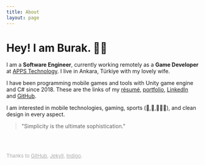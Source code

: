 ```yaml
---
title: About
layout: page
---
```


<!-- ![Profile Image]({{ site.url }}/{{ site.picture }}) -->

# Hey! I am Burak. 👋🏼

I am a **Software Engineer**, currently working remotely as a **Game Developer** at [APPS Technology][apps]. I live in Ankara, Türkiye with my lovely wife.

I have been programming mobile games and tools with Unity game engine and C# since 2018. These are the links of my [résumé][resume], [portfolio][portfolio], [LinkedIn][linkedin] and [GitHub][github].

<!--
Following my graduation from [Hacettepe University, Ankara][hacettepe] with a degree in Computer Science, I had the opportunity to participate in an Erasmus+ exchange program at [Albert-Ludwigs University in Freiburg][freiburg].
My personality type is [INFJ-T][mbtype].-->

I am interested in mobile technologies, gaming, sports (🏀,🎾,🚴🏻‍♂️), and clean design in every aspect. 

> "Simplicity is the ultimate sophistication."

<br>
<br>
<p style="color:#AAAAAA;font-size:13px">Thanks to <a class="link" href="https://pages.github.com" target="_blank" style="color:#AAAAAA">GitHub</a>, <a class="link" href="https://jekyllrb.com" target="_blank" style="color:#AAAAAA">Jekyll</a>, <a class="link" href="https://github.com/sergiokopplin/indigo" target="_blank" style="color:#AAAAAA">Indigo</a>.</p>


[apps]: https://apps.com.tr
[portfolio]: ../portfolio
[resume]: ../assets/resume.pdf
[linkedin]: https://www.linkedin.com/in/burakekici
[github]: https://www.github.com/burakekici

<!--
[hacettepe]: https://cs.hacettepe.edu.tr
[freiburg]: https://www.informatik.uni-freiburg.de
[mbtype]: https://www.16personalities.com/profiles/19ea956f7d530
-->
